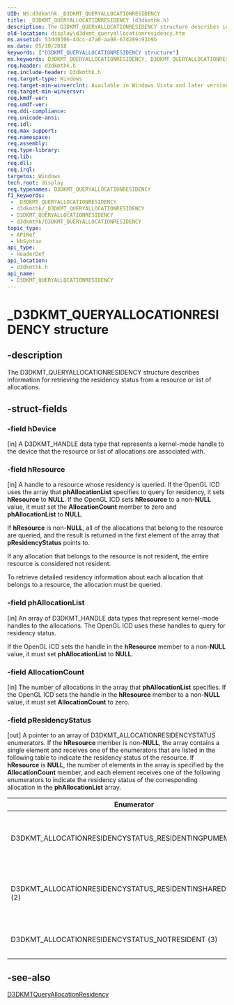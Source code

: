 ```yaml
---
UID: NS:d3dkmthk._D3DKMT_QUERYALLOCATIONRESIDENCY
title: _D3DKMT_QUERYALLOCATIONRESIDENCY (d3dkmthk.h)
description: The D3DKMT_QUERYALLOCATIONRESIDENCY structure describes information for retrieving the residency status from a resource or list of allocations.
old-location: display\d3dkmt_queryallocationresidency.htm
ms.assetid: 53dd0306-4dcc-47a0-aa98-67d289c93b9b
ms.date: 05/10/2018
keywords: ["D3DKMT_QUERYALLOCATIONRESIDENCY structure"]
ms.keywords: D3DKMT_QUERYALLOCATIONRESIDENCY, D3DKMT_QUERYALLOCATIONRESIDENCY structure [Display Devices], OpenGL_Structs_eae296e3-82c5-4229-b31a-bdb85d7e6c0c.xml, _D3DKMT_QUERYALLOCATIONRESIDENCY, d3dkmthk/D3DKMT_QUERYALLOCATIONRESIDENCY, display.d3dkmt_queryallocationresidency
req.header: d3dkmthk.h
req.include-header: D3dkmthk.h
req.target-type: Windows
req.target-min-winverclnt: Available in Windows Vista and later versions of the Windows operating systems.
req.target-min-winversvr: 
req.kmdf-ver: 
req.umdf-ver: 
req.ddi-compliance: 
req.unicode-ansi: 
req.idl: 
req.max-support: 
req.namespace: 
req.assembly: 
req.type-library: 
req.lib: 
req.dll: 
req.irql: 
targetos: Windows
tech.root: display
req.typenames: D3DKMT_QUERYALLOCATIONRESIDENCY
f1_keywords:
 - _D3DKMT_QUERYALLOCATIONRESIDENCY
 - d3dkmthk/_D3DKMT_QUERYALLOCATIONRESIDENCY
 - D3DKMT_QUERYALLOCATIONRESIDENCY
 - d3dkmthk/D3DKMT_QUERYALLOCATIONRESIDENCY
topic_type:
 - APIRef
 - kbSyntax
api_type:
 - HeaderDef
api_location:
 - d3dkmthk.h
api_name:
 - D3DKMT_QUERYALLOCATIONRESIDENCY
---
```


# _D3DKMT_QUERYALLOCATIONRESIDENCY structure


## -description

The D3DKMT_QUERYALLOCATIONRESIDENCY structure describes information for retrieving the residency status from a resource or list of allocations.

## -struct-fields

### -field hDevice

[in] A D3DKMT_HANDLE data type that represents a kernel-mode handle to the device that the resource or list of allocations are associated with.

### -field hResource

[in] A handle to a resource whose residency is queried. If the OpenGL ICD uses the array that <b>phAllocationList</b> specifies to query for residency, it sets <b>hResource</b> to <b>NULL</b>. If the OpenGL ICD sets <b>hResource</b> to a non-<b>NULL</b> value, it must set the <b>AllocationCount</b> member to zero and <b>phAllocationList</b> to <b>NULL</b>. 

If <b>hResource</b> is non-<b>NULL</b>, all of the allocations that belong to the resource are queried, and the result is returned in the first element of the array that <b>pResidencyStatus</b> points to. 

If any allocation that belongs to the resource is not resident, the entire resource is considered not resident.

To retrieve detailed residency information about each allocation that belongs to a resource, the allocation must be queried.

### -field phAllocationList

[in] An array of D3DKMT_HANDLE data types that represent kernel-mode handles to the allocations. The OpenGL ICD uses these handles to query for residency status. 

If the OpenGL ICD sets the handle in the <b>hResource</b> member to a non-<b>NULL</b> value, it must set <b>phAllocationList</b> to <b>NULL</b>.

### -field AllocationCount

[in] The number of allocations in the array that <b>phAllocationList</b> specifies. If the OpenGL ICD sets the handle in the <b>hResource</b> member to a non-<b>NULL</b> value, it must set <b>AllocationCount</b> to zero.

### -field pResidencyStatus

[out] A pointer to an array of D3DKMT_ALLOCATIONRESIDENCYSTATUS enumerators. If the <b>hResource</b> member is non-<b>NULL</b>, the array contains a single element and receives one of the enumerators that are listed in the following table to indicate the residency status of the resource. If <b>hResource</b> is <b>NULL</b>, the number of elements in the array is specified by the <b>AllocationCount</b> member, and each element receives one of the following enumerators to indicate the residency status of the corresponding allocation in the <b>phAllocationList</b> array.

|Enumerator|Meaning|
|--- |--- |
|D3DKMT_ALLOCATIONRESIDENCYSTATUS_RESIDENTINGPUMEMORY (1)|The resource or allocation resides in GPU memory.|
|D3DKMT_ALLOCATIONRESIDENCYSTATUS_RESIDENTINSHAREDMEMORY (2)|The resource or allocation resides in shared memory.|
|D3DKMT_ALLOCATIONRESIDENCYSTATUS_NOTRESIDENT (3)|The resource or allocation is nonresident.|

## -see-also

<a href="/windows-hardware/drivers/ddi/d3dkmthk/nf-d3dkmthk-d3dkmtqueryallocationresidency">D3DKMTQueryAllocationResidency</a>